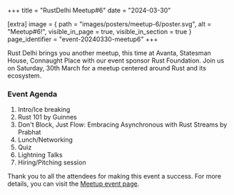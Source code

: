 +++
title = "RustDelhi Meetup#6"
date = "2024-03-30"

[extra]
    image = { path = "images/posters/meetup-6/poster.svg", alt = "Meetup#6!", visible_in_page = true, visible_in_section = true }
    page_identifier = "event-20240330-meetup6"
+++

Rust Delhi brings you another meetup, this time at Avanta, Statesman House, Connaught Place with our event sponsor Rust Foundation. Join us on Saturday, 30th March for a meetup centered around Rust and its ecosystem.

### Event Agenda

1. Intro/Ice breaking
2. Rust 101 by Guinnes
3. Don't Block, Just Flow: Embracing Asynchronous with Rust Streams by Prabhat
4. Lunch/Networking
5. Quiz
6. Lightning Talks
7. Hiring/Pitching session

Thank you to all the attendees for making this event a success. For more details, you can visit the [Meetup event page](https://www.meetup.com/rustdelhi/events/299771772/).